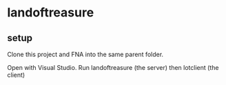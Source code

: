 # landoftreasure

## setup

Clone this project and FNA into the same parent folder.

Open with Visual Studio. Run landoftreasure (the server) then lotclient (the client)
